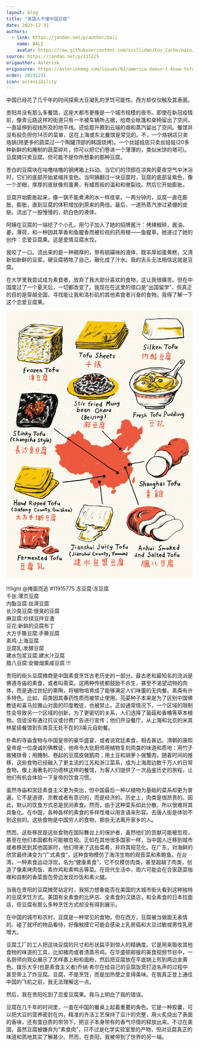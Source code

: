 ```yaml
---
layout: blog
title: "美国人不懂中国豆腐"
date: 2023-12-31
authors:
  - link: https://jandan.net/p/author/bali
    name: BALI
    avatar: https://raw.githubusercontent.com/scillidan/Cos_Cache/main/avater/jin.png
source: https://jandan.net/p/115225
origauthor: Asterisk
origsource: https://asteriskmag.com/issues/02/america-doesn-t-know-tofu
order: 20231231
icon: accessibility
---
```


中国已经花了几千年的时间探索大豆凝乳的烹饪可能性。西方却仅仅触及其表面。

贵阳并没有那么多餐馆，这座大都市更像是一个城市规模的夜市。即使在新冠疫情前，像青云路这样的街道只有一半被车辆所占据，给商业帐篷和桌椅留出了空间，一直延伸到视线所及的地平线。还给那升腾到云端的烟和蒸汽留出了空间。餐馆并没有般负担你14页的菜单，这在上海或东北餐馆是常见的。不，一个烙锅店只卖烙锅(用更多的蔬菜过一个陶罐顶部的韩国烧烤)。一个丝娃娃店只卖丝娃娃(20多种新鲜的和腌制的蔬菜碎片，你可以把它们卷进一个薄薄的，类似米饼的塔可)。豆腐摊只卖豆腐。但可能不是你所想象的那种豆腐。

苍白的豆腐块在咕噜咕噜的钢烤箱上抖动。当它们的顶部在凉爽的夏夜空气中沐浴时，它们的底部开始紧缩并变色。当阿姨翻过一块豆腐时，豆腐的底部呈紫色，像一个淤眼，厚厚的皮肤像煎蛋黄，有蜡质般的温和和微裂纹。然后它开始膨胀。

豆腐开始膨胀起来，像一锅不能煮沸的水一样痉挛。一两分钟内，豆腐一直在膨胀，膨胀，直到豆腐的体积增加到原来的两倍。最后，一道热蒸汽渗过紧绷的皮肤。流出了一股慢慢的，奶白色的液体。

阿姨在豆腐的一端挖了个小孔，用勺子加入了她的招牌酱汁：烤辣椒碎，酱油，姜，薄荷，和一种因其草香和鱼腥香而被珍视的药用根——鱼腥草。她递过了她的创作：恋爱豆腐果。这是爱情豆腐水饺。

我咬了一口。流出来的是一种稠厚的，带有硫磺味的液体，既丰厚如蛋黄糕，又清新如新鲜的豆浆。硬豆腐牺牲了自己，融化成了汁水。我的舌头无法相信这就是豆腐。

在大学里我尝试成为素食者，放弃了我大部分喜欢的食物，这让我很痛苦。但在中国度过了一个夏天后，一切都改变了。我现在在这里的借口是“出国留学”，但真正的目的是穿越全国，寻找能让我和洛杉矶的其他素食者兴奋的食物。我得了解一下这个恋爱豆腐果。

![](media/115225_01.jpg)

!!!light @掩面而逃 #11915775
冻豆腐:冻豆腐  
千张:薄页豆腐  
内酯豆腐:丝滑豆腐  
长沙臭豆腐:很臭的豆腐  
麻豆腐:炒绿豆拌豆渣  
豆花:新鲜的豆腐布丁  
大方手撕豆腐:手撕豆腐  
素鸡:上海豆腐  
豆腐乳:发酵豆腐  
建水包浆豆腐:建水汁豆腐  
腊八豆腐:安徽烟熏咸豆腐
!!!

贵阳的街头豆腐摊商是中国素食烹饪古老历史的一部分。最古老和最知名的流派是佛道寺庙的素食，或者叫斋菜。这两种传统都鼓励不杀生，甚至不渴望动物的肉体，而是通过世纪的熏陶，将植物培育成了能够满足人们味蕾的无肉餐。素斋有许多特色。比如，蒜类因其春药性质而被禁止使用。芫荽种子本来是为了区别中国佛教徒和喜马拉雅山对面的印度教徒，也被禁止。正如通常情况下，一个区域的限制性会导致另一个区域的创新，为了更密切的关系，人们选择了菌菇和香椿等草本植物。信徒没有通过抗议或付费广告进行宣传；他们开设餐厅，从上海和北京的米其林星级餐馆到东南亚无处不在的3美元自助餐。

朴素的寺庙食物与中国皇帝的豪华盛宴，或者说宫廷素食，相去甚远。清朝的康熙皇帝是一位虔诚的佛教徒，他命令大批厨师用植物复刻肉类的味道和质地：用竹子做猪排骨；用腌制、卷起的豆腐皮做鹅肉；用土豆和胡萝卜做蟹肉。随着时间的推移，这些食物已经融入了更主流的江苏和浙江菜系，成为上海周边数千万人的日常食物。像上海著名的功德林这样的餐馆，为客人们提供了一次品鉴历史的旅程，让他们有机会体验一下皇帝的饮食习惯。

虽然寺庙和宮廷素食主义更为突出，但中国最后一种以植物为基础的菜系却更为普遍。它不是道德、宗教或者有意识的，而是经济的。历史上，肉类是很昂贵的。因此，默认的饮食方式总是民间素食。然而，由于这种菜系如此分散，所以很难将其具象化。在中国，各种各样的素食的多样性难以用言语来形容。去唐人街是体验不到这些的。这些食物是中国穷人的食物，那些无法离开家乡的人。

然而，这些移民是这些食物在国际舞台上的保护者，虽然他们的贡献可能被忽视，甚至在他们本国都有可能被忽视。正如在其他很多国家一样，当中国人迁移到城市或者移民到其他国家时，他们带来了这些菜肴，并将其规范化。在广东，对海鲜的欣赏最终演变为“广式素食”，这种食物模仿了海洋生物的观音菜和素鲍鱼。在台湾，一种素食运动浮现，名为“健康素食”，它不仅模仿肉类，甚至超越了肉类，创造了像素烤肉饭、素炸鸡和素鸭舌等菜。在现代生活中，周六可能会在合家蔬菜咖喱和自制的香菜面包旁边发现炒饭和素火腿。

当我在贵阳的豆腐摊旁站定时，我努力想象能否在美国的大城市街头看到这种独特的豆腐烹饪方式。美国有全素食的比萨店、全素食的汉堡店，和全素食的日本拉面店，但豆腐有那么多种烹饪方式却没有得到展示。

在中国的城市和农村，豆腐是一种常见的食物。但在西方，豆腐被当做面无表情的、碰了就坏的物品看待，好像触摸它可能会感染上乳房癌和大豆过敏或男性乳房增大。

豆腐工厂的工人把这块豆腐的尺寸和形状扁平到惊人的精确度。它是用来吸收其他食物的味道的工具，比如猪肉或者清蒸吊鸡。在华盛顿邮报的美食视频节目中，一名厨师向观众展示了怎样裹上粉和面粉，然后把豆腐放在平底锅上煎到两边金黄色。娱乐大亨(也是素食主义者)乔纳·希尔在给自己的豆腐饭煲打造名声的过程中甚至带上了炸豆腐。豆腐，不是烹饪，而是加热使之变得美味。在我真正登上通往中国的飞机之前，我无法理解这一点。

然后，我在贵阳吃到了恋爱豆腐果。我马上明白了我的错误。

豆腐在几千年的时间里，一直在中国的餐桌上起着重要的角色。它是一种胶囊，可以把大豆的营养密封在内，精准的齐活工艺保持了豆汁的完整，用火炙烧出了表面的香味，还有蛋白质的带领下，把豆子本身带有的香气尽情的释放出来。不过在美国，虽然豆腐被嫌弃为"素食肉"，只不过是化学实验室里的产物，但对豆腐真正的味道和质地其实了解甚少。然而，在贵阳，我被带到了世界的另一端。